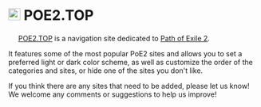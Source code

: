# <img src="https://raw.githubusercontent.com/deltabcd/poe2.top/refs/heads/master/favicon.png" width="24px"> POE2.TOP

<img src="https://raw.githubusercontent.com/deltabcd/poe2.top/refs/heads/master/favicon.png" width="16px"> [POE2.TOP](https://poe2.top) is a navigation site dedicated to [Path of Exile 2](https://pathofexile2.com). 

It features some of the most popular PoE2 sites and allows you to set a preferred light or dark color scheme, as well as customize the order of the categories and sites, or hide one of the sites you don't like.

If you think there are any sites that need to be added, please let us know! We welcome any comments or suggestions to help us improve!
